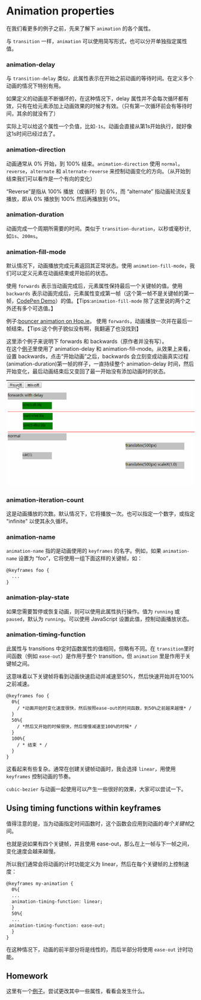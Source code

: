 # Animation properties

在我们看更多的例子之前，先来了解下 `animation` 的各个属性。

与 `transition` 一样，`animation` 可以使用简写形式，也可以分开单独指定属性值。

### animation-delay

与 `transition-delay` 类似，此属性表示在开始之前动画的等待时间。在定义多个动画的情况下特别有用。

如果定义的动画是不断循环的，在这种情况下，delay 属性并不会每次循环都有效，只有在给元素添加上动画效果的时候才有效。（只有第一次循环前会有等待时间，其余的就没有了）

实际上可以给这个属性一个负值，比如`-1s`。动画会直接从第1s开始执行，就好像这1s时间已经过去了。

### animation-direction

动画通常从 0% 开始，到 100% 结束。`animation-direction` 使用 `normal`，`reverse`，`alternate` 和 `alternate-reverse` 来控制动画变化的方向。（从开始到结束我们可以看作是一个有向的变化）

“Reverse”是指从 100% 播放（或循环）到 0%，而 “alternate” 指动画轮流反复播放，即从 0% 播放到 100% 然后再播放到 0%。

### animation-duration

动画完成一个周期所需要的时间。类似于 `transition-duration`，以秒或毫秒计,如`1s`、`200ms`。

### animation-fill-mode

默认情况下，动画播放完成元素返回其正常状态。使用 `animation-fill-mode`，我们可以定义元素在动画结束或开始前的状态。

使用 `forwards` 表示当动画完成后，元素属性保持最后一个关键帧的值。使用 `backwards` 表示动画完成后，元素属性变成第一帧（这个第一帧不是关键帧的第一帧，[CodePen Demo](https://codepen.io/jiangxiaoxin/pen/QzWYwG)）的值。【Tips:`animation-fill-mode` 除了这里说的两个之外还有多个可选值。】

例子:[bouncer animation on Hop.ie](http://hop.ie/)。 使用 `forwards`，动画播放一次并在最后一帧结束。【Tips:这个例子貌似没有啊，我翻遍了也没找到】

这里添个例子来说明下 forwards 和 backwards（原作者并没有写）。  
在这个[例子](https://codepen.io/jiangxiaoxin/pen/QzWYwG)里使用了 animation-delay 和 animation-fill-mode。从效果上来看，设置 backwards，点击“开始动画”之后，backwards 会立刻变成动画真实过程(animation-duration)第一帧的样子，一直持续整个 animation-delay 时间，然后开始变化，最后动画结束后又变回了最一开始没有添加动画时的状态。

![](images/animation-fill-mode.gif)

### animation-iteration-count

这是动画播放的次数。默认情况下，它将播放一次。也可以指定一个数字，或指定 "infinite" 以使其永久循环。

### animation-name

`animation-name` 指的是动画使用的 `keyframes` 的名字。例如，如果 `animation-name` 设置为 “foo”，它将使用一组下面这样的关键帧，如：

    @keyframes foo {
      ...
    }

### animation-play-state

如果您需要暂停或恢复动画，则可以使用此属性执行操作。值为 `running` 或 `paused`，默认为 `running`。可以使用 JavaScript 设置此值，控制动画播放状态。

### animation-timing-function

此属性与 transitions 中定时函数属性的值相同，但略有不同。在 `transition`里时间函数（例如 `ease-out`）是作用于整个 transition，但 `animation` 里是作用于关键帧之间。

这意味着以下关键帧将看到动画快速启动并减速至50%，然后快速开始并在100%之前减速。

    @keyframes foo {
      0%{
        / *动画开始时变化速度很快，然后按照ease-out的时间函数，到50%之前越来越慢* /
      }
      50%{
        / *然后又开始的时候很快，然后慢慢减速至100%的时候* /
      }
      100%{
        / * 结束 * /
      }
    }

这看起来有些复杂。通常在创建关键帧动画时，我会选择 `linear`，用使用 `keyframes` 控制动画的节奏。

`cubic-bezier` 与动画一起使用可以产生一些很好的效果，大家可以尝试一下。

## Using timing functions within keyframes

值得注意的是，当为动画指定时间函数时，这个函数会应用到动画的*每个关键帧*之间。

也就是说如果有四个关键帧，并且使用 ease-out，那么在上一帧与下一帧之间，变化速度会越来越慢。

所以我们通常会将动画的计时功能定义为 linear，然后在每个关键帧的上控制速度：

    @keyframes my-animation {
      0%{
      ...
      animation-timing-function: linear;
      }
      50%{
      ...
     animation-timing-function: ease-out;
      }
    }

在这种情况下，动画的前半部分将是线性的，而后半部分将使用 `ease-out` 计时功能。

## Homework

这里有一个[例子](http://codepen.io/donovanh/pen/MYMJRd?editors=010)。尝试更改其中一些属性，看看会发生什么。